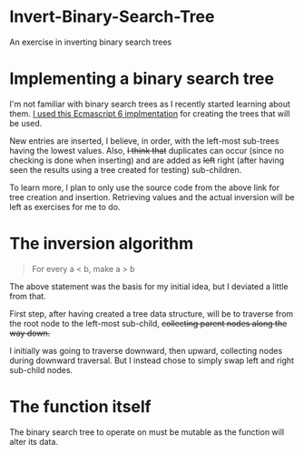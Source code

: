 # Invert-Binary-Search-Tree
An exercise in inverting binary search trees

# Implementing a binary search tree

I'm not familiar with binary search trees as I recently started learning about them. [I used this Ecmascript 6 implmentation](https://codepen.io/david_i_smith/pen/egbJjQ) for creating the trees that will be used.

New entries are inserted, I believe, in order, with the left-most sub-trees having the lowest values. Also, ~~I think that~~ duplicates can occur (since no checking is done when inserting) and are added as ~~left~~ right (after having seen the results using a tree created for testing) sub-children.

To learn more, I plan to only use the source code from the above link for tree creation and insertion. Retrieving values and the actual inversion will be left as exercises for me to do.

# The inversion algorithm

> For every a < b, make a > b

The above statement was the basis for my initial idea, but I deviated a little from that.

First step, after having created a tree data structure, will be to traverse from the root node to the left-most sub-child, ~~collecting parent nodes along the way down.~~

I initially was going to traverse downward, then upward, collecting nodes during downward traversal. But I instead chose to simply swap left and right sub-child nodes.

# The function itself

The binary search tree to operate on must be mutable as the function will alter its data.
